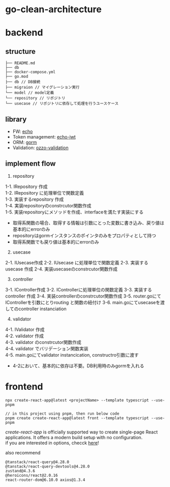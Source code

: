 # go-clean-architecture

# backend

## structure

```
├── README.md
├── db
├── docker-compose.yml
├── go.mod
├── db // DB接続
├── migraion // マイグレーション実行
└── model // model定義
└── repository // リポジトリ
└── usecase // リポジトリに依存して処理を行うユースケース

```

## library

- FW: [echo](https://github.com/labstack/echo)
- Token management: [echo-jwt](https://github.com/labstack/echo-jwt)
- ORM: [gorm](https://github.com/go-gorm/gorm)
- Validation: [ozzo-validation](https://github.com/go-ozzo/ozzo-validation)



## implement flow

1. repository  

1-1. IRepository 作成  
1-2. IRepository に処理単位で関数定義  
1-3. 実装するrepository 作成   
1-4. 実装repositoryのconstrcutor関数作成  
1-5. 実装repositoryにメソッドを作成、interfaceを満たす実装にする  

* 取得系関数の場合、取得する情報は引数にとった変数に書き込み、戻り値は基本的にerrorのみ  
* repositoryはgormインスタンスのポインタのみをプロパティとして持つ
* 取得系関数でも戻り値は基本的にerrorのみ  

2. usecase  

2-1. IUsecase作成
2-2. IUsecase に処理単位で関数定義
2-3. 実装するusecase 作成
2-4. 実装usecaseのconstrcutor関数作成

3. controller  

3-1. IController作成
3-2. IControllerに処理単位の関数定義
3-3. 実装するcontroller 作成
3-4. 実装controllerのconstrcutor関数作成
3-5. router.goにてIControllerを引数にとりrouting と関数の紐付け
3-6. main.goにてusecaseを渡してのcontroller instanciation

4. validator

4-1. IValidator 作成  
4-2. validator 作成  
4-3. validator のconstrcutor関数作成  
4-4. validator でバリデーション関数実装  
4-5. main.goにてvalidator instancication, constructro引数に渡す  

* 4-2において、基本的に依存は不要。DB利用時のみgormを入れる  


# frontend

```
npx create-react-app@latest <projectName> --template typescript --use-pnpm

// in this project using pnpm, then run below code
pnpm create create-react-app@latest front --template typescript --use-pnpm
```

*create-react-app* is officially supported way to create single-page React applications. It offers a modern build setup with no configuration.  
if you are interested in options, checck [here](https://create-react-app.dev/docs/getting-started#selecting-a-template)!  

also recommend 
```
@tanstack/react-query@4.28.0
@tanstack/react-query-devtools@4.28.0
zustand@4.3.6
@heroicons/react@2.0.16
react-router-dom@6.10.0 axios@1.3.4
```
